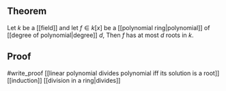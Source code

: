 ## Theorem
Let $k$ be a [[field]] and let $f\in k[x]$ be a [[polynomial ring|polynomial]] of [[degree of polynomial|degree]] $d$, Then $f$ has at most $d$ roots in $k$.
 ## Proof
 #write_proof  [[linear polynomial divides polynomial iff its solution is a root]] [[induction]] [[division in a ring|divides]]